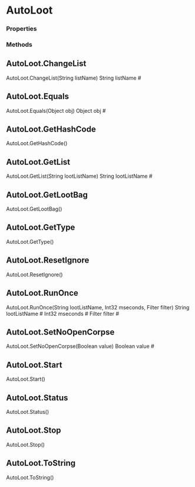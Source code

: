 # AutoLoot    

### Properties  
 
### Methods  
## AutoLoot.ChangeList
AutoLoot.ChangeList(String listName)
        String listName #
## AutoLoot.Equals
AutoLoot.Equals(Object obj)
        Object obj #
## AutoLoot.GetHashCode
AutoLoot.GetHashCode()
## AutoLoot.GetList
AutoLoot.GetList(String lootListName)
        String lootListName #
## AutoLoot.GetLootBag
AutoLoot.GetLootBag()
## AutoLoot.GetType
AutoLoot.GetType()
## AutoLoot.ResetIgnore
AutoLoot.ResetIgnore()
## AutoLoot.RunOnce
AutoLoot.RunOnce(String lootListName, Int32 mseconds, Filter filter)
        String lootListName #
        Int32 mseconds #
        Filter filter #
## AutoLoot.SetNoOpenCorpse
AutoLoot.SetNoOpenCorpse(Boolean value)
        Boolean value #
## AutoLoot.Start
AutoLoot.Start()
## AutoLoot.Status
AutoLoot.Status()
## AutoLoot.Stop
AutoLoot.Stop()
## AutoLoot.ToString
AutoLoot.ToString()